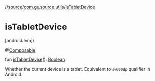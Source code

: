 //[source](../../index.md)/[com.gu.source.utils](index.md)/[isTabletDevice](is-tablet-device.md)

# isTabletDevice

[androidJvm]\

@[Composable](https://developer.android.com/reference/kotlin/androidx/compose/runtime/Composable.html)

fun [isTabletDevice](is-tablet-device.md)(): [Boolean](https://kotlinlang.org/api/latest/jvm/stdlib/kotlin/-boolean/index.html)

Whether the current device is a tablet. Equivalent to `sw600dp` qualifier in Android.
